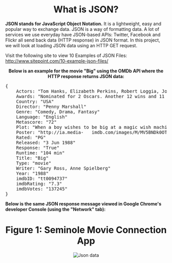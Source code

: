 <center><h1>What is JSON?</h1></center>

<B>JSON stands for JavaScript Object Notation.</B> It is a lightweight, easy and popular way to exchange data.  JSON is a way of formatting data.  A lot of services we use everyday have JSON-based APIs:  Twitter, Facebook and Flickr all send back data (HTTP response) in JSON format.  In this project, we will look at loading JSON data using an HTTP GET request.  

Visit the following site to view 10 Examples of JSON Files:  http://www.sitepoint.com/10-example-json-files/

<b><center>Below is an example for the movie "Big" using the OMDb API where the HTTP response returns JSON data:</center></b>

<pre>
{
    Actors: "Tom Hanks, Elizabeth Perkins, Robert Loggia, John Heard"
    Awards: "Nominated for 2 Oscars. Another 12 wins and 11 nominations."
    Country: "USA"
    Director: "Penny Marshall"
    Genre: "Comedy, Drama, Fantasy"
    Language: "English"
    Metascore: "72"
    Plot: "When a boy wishes to be big at a magic wish machine, he wakes up the         next morning and finds himself in an adult body."
    Poster: "http://ia.media-   imdb.com/images/M/MV5BNDk0OTM1Mzk3M15BMl5BanBnXkFtZTgwNDg2NjIyMDE@._V1_SX300.jpg"
    Rated: "PG"
    Released: "3 Jun 1988"
    Response: "True"
    Runtime: "104 min"
    Title: "Big"
    Type: "movie"
    Writer: "Gary Ross, Anne Spielberg"
    Year: "1988"
    imdbID: "tt0094737"
    imdbRating: "7.3"
    imdbVotes: "137245"
}
</pre>

<b>Below is the same JSON response message viewed in Google Chrome's developer Console (using the "Network" tab):</b>
<center>
<b><h1>Figure 1: Seminole Movie Connection App</h1></b>
<img src=".guides/img/JsonMovie.png" alt="Json data" />
</center>
